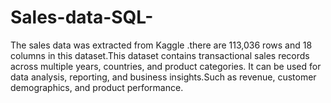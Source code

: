# Sales-data-SQL-
The sales data was extracted from Kaggle .there are 113,036 rows and 18 columns in this dataset.This dataset contains  transactional  sales records across  multiple years, countries, and product categories. It can be used for  data analysis, reporting, and business insights.Such as revenue, customer demographics, and product performance.
